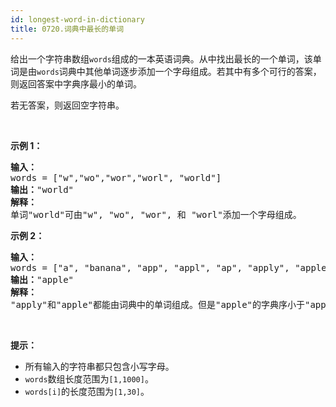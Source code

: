 ```yaml
---
id: longest-word-in-dictionary
title: 0720.词典中最长的单词
---
```

给出一个字符串数组<code>words</code>组成的一本英语词典。从中找出最长的一个单词，该单词是由<code>words</code>词典中其他单词逐步添加一个字母组成。若其中有多个可行的答案，则返回答案中字典序最小的单词。

若无答案，则返回空字符串。

 

**示例 1：**


<pre><strong>输入：</strong><br/>words = [&#34;w&#34;,&#34;wo&#34;,&#34;wor&#34;,&#34;worl&#34;, &#34;world&#34;]<br/><strong>输出：</strong>&#34;world&#34;<br/><strong>解释：</strong> <br/>单词&#34;world&#34;可由&#34;w&#34;, &#34;wo&#34;, &#34;wor&#34;, 和 &#34;worl&#34;添加一个字母组成。<br/></pre>

**示例 2：**


<pre><strong>输入：</strong><br/>words = [&#34;a&#34;, &#34;banana&#34;, &#34;app&#34;, &#34;appl&#34;, &#34;ap&#34;, &#34;apply&#34;, &#34;apple&#34;]<br/><strong>输出：</strong>&#34;apple&#34;<br/><strong>解释：</strong><br/>&#34;apply&#34;和&#34;apple&#34;都能由词典中的单词组成。但是&#34;apple&#34;的字典序小于&#34;apply&#34;。<br/></pre>

 

**提示：**


- 所有输入的字符串都只包含小写字母。
- <code>words</code>数组长度范围为<code>[1,1000]</code>。
- <code>words[i]</code>的长度范围为<code>[1,30]</code>。
